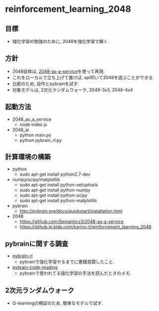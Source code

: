 reinforcement_learning_2048
===========================

## 目標
+ 強化学習の勉強のために, 2048を強化学習で解く.

## 方針
+ 2048自体は, [2048-as-a-service](https://github.com/Semantics3/2048-as-a-service.git )を使って再現.
+ これをローカルで立ち上げて置けば, api叩いて2048を遊ぶことができる.
+ 比較のため, 自作とpybrainを試す.
+ 対象モデルは, 2次元ランダムウォーク, 2048-3x3, 2048-4x4

## 起動方法
+ 2048_as_a_service
  + node index.js 
+ 2048_ai
  + python main.py
  + python pybrain_rl.py

## 計算環境の構築
+ python
  + sudo apt-get install python2.7-dev
+ numpy/scipy/matplotlib
  + sudo apt-get install python-setuptools
  + sudo apt-get install python-numpy
  + sudo apt-get install python-scipy
  + sudo apt-get install python-matplotlib
+ pybrain
  + http://pybrain.org/docs/quickstart/installation.html
+ 2048
  + https://github.com/Semantics3/2048-as-a-service
  + https://github.jp.klab.com/karino-t/reinforcement_learning_2048

## pybrainに関する調査
+ [pybrain-rl](docs/pybrain_rl.md)
  + pybrainで強化学習やるまでに悪銭苦闘したこと.
+ [pybrain-code-reading](docs/pybrain_code_reading.md)
  + pybrainで使われてる強化学習の手法を読んだときのメモ.


## 2次元ランダムウォーク
+ Q-learningの検証のため, 簡単なモデルで試す.



